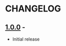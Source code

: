 # CHANGELOG

## [1.0.0] - 
- Initial release

[1.0.0]: https://github.com/JSalmon11/GeoQuiz-app/compare/fff333dcf0fa3d2a0fc4f98aa7a6d436863e22d5...1.0.0